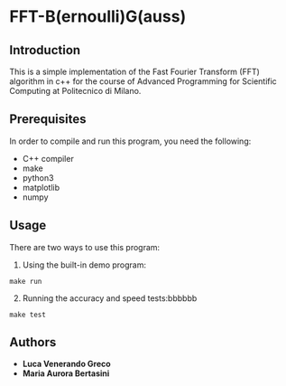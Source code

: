 # FFT-B(ernoulli)G(auss)

## Introduction

This is a simple implementation of the Fast Fourier Transform (FFT) algorithm in c++ for the course of Advanced Programming for Scientific Computing at Politecnico di Milano.

## Prerequisites

In order to compile and run this program, you need the following:

- C++ compiler
- make
- python3
- matplotlib
- numpy

## Usage

There are two ways to use this program: 

1. Using the built-in demo program:

```
make run 
```

2. Running the accuracy and speed tests:bbbbbb

```
make test
```


## Authors

* **Luca Venerando Greco**
* **Maria Aurora Bertasini**